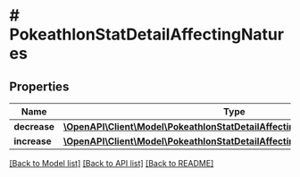 # # PokeathlonStatDetailAffectingNatures

## Properties

Name | Type | Description | Notes
------------ | ------------- | ------------- | -------------
**decrease** | [**\OpenAPI\Client\Model\PokeathlonStatDetailAffectingNaturesDecreaseInner[]**](PokeathlonStatDetailAffectingNaturesDecreaseInner.md) |  |
**increase** | [**\OpenAPI\Client\Model\PokeathlonStatDetailAffectingNaturesIncreaseInner[]**](PokeathlonStatDetailAffectingNaturesIncreaseInner.md) |  |

[[Back to Model list]](../../README.md#models) [[Back to API list]](../../README.md#endpoints) [[Back to README]](../../README.md)
